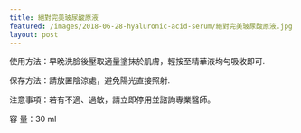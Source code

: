 ```yaml
---
title: 絕對完美玻尿酸原液
featured: /images/2018-06-28-hyaluronic-acid-serum/絕對完美玻尿酸原液.jpg
layout: post
---
```


<p>使用方法：早晚洗臉後壓取適量塗抹於肌膚，輕按至精華液均勻吸收即可.</p>
<p>保存方法：請放置陰涼處，避免陽光直接照射.</p>
<p>注意事項：若有不適、過敏，請立即停用並諮詢專業醫師。</p>
<p>容    量：30 ml</p>
